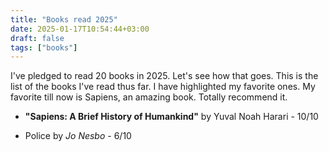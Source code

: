 ```yaml
---
title: "Books read 2025"
date: 2025-01-17T10:54:44+03:00
draft: false
tags: ["books"]
---
```


I've pledged to read 20 books in 2025.
Let's see how that goes.
This is the list of the books I've read thus far.
I have highlighted my favorite ones.
My favorite till now is Sapiens, an amazing book. 
Totally recommend it.

- **"Sapiens: A Brief History of Humankind"** by Yuval Noah Harari - 10/10

- Police by *Jo Nesbo* - 6/10
    
    <!-- Fun book with good pace. Wasn't amazed by the plot.   -->
    